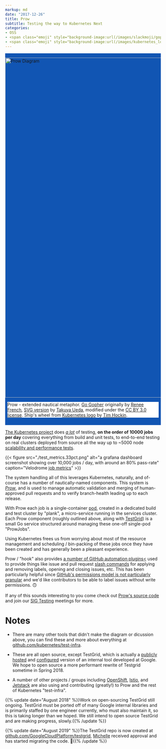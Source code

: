 ```yaml
---
markup: md
date: "2017-12-26"
title: Prow
subtitle: Testing the way to Kubernetes Next
categories:
- OSS
- <span class="emoji" style="background-image:url(/images/slackmoji/gopher.svg)" title=":go:"/>:go:</span>
- <span class="emoji" style="background-image:url(/images/kubernetes_logo.svg)" title=":kubernetes:"/>:kubernetes:</span>
---
```

<!--prow diagram-->
<div class="full-page-width" style="background-color: #1155b3; padding: 0; padding-bottom: 1em; padding-top: 1em; margin-top: 1em; margin-bottom: 1em">
  <div><img src="./prow_diagram.svg" title="Prow Diagram" width="1100px" style="width: 1100px; max-width: 100%; margin: 0 auto; display: block" /></div>
  <!--diagram attribution-->
  <!--min-margin hack-->
  <div style="margin: 0; width: calc(100% - 1em); padding-left: .5em; padding-right: .5em; margin-bottom: -.25em;">
    <div class="card" style="margin-top: 0; background: white">
      <p class="no-margin"><span class="bold italic">Prow</span> - extended nautical metaphor. <a href="https://blog.golang.org/gopher">Go Gopher</a> originally by <a href="http://reneefrench.blogspot.com/">Renee French</a>, <a href="https://github.com/golang-samples/gopher-vector#gopher">SVG version</a> by <a href="https://twitter.com/tenntenn">Takuya Ueda</a>, modified under the <a href="https://creativecommons.org/licenses/by/3.0/">CC BY 3.0 license</a>. Ship's wheel from <a href="https://github.com/kubernetes/kubernetes/blob/master/logo/logo.svg">Kubernetes logo</a> by <a href="http://www.hockin.org/~thockin/">Tim Hockin</a>.</p>
    </div>
  </div>
</div>

[The Kubernetes project](https://kubernetes.io/) does [*a lot*](http://velodrome.k8s.io/dashboard/db/bigquery-metrics?orgId=1) of testing, **on the order of 10000 jobs per day** covering everything from build and unit tests, to end-to-end testing on real clusters deployed from source all the way up to ~5000 node [scalability and performance tests](https://k8s-testgrid.appspot.com/sig-scalability-gce#Summary).

{{< figure src="./test_metrics.33pct.png" alt="a grafana dashboard screenshot showing over 10,000 jobs / day, with around an 80% pass-rate" caption="Velodrome [job metrics](http://velodrome.k8s.io/dashboard/db/bigquery-metrics?orgId=1)" >}}

The system handling all of this leverages Kubernetes, naturally, and of-course has a number
 of nautically-named components. This system is [*Prow*](https://github.com/kubernetes/test-infra/tree/master/prow), and is used to manage automatic validation and merging of
 human-approved pull requests and to verify branch-health leading up to each release.

With Prow each job is a single-container [pod](https://kubernetes.io/docs/concepts/workloads/pods/pod/), created in a dedicated build and test cluster by "plank", a micro-service running in the services cluster. 
Each Prow component (roughly outlined above, along with [TestGrid](http://testgrid.k8s.io)) is a small Go service structured around managing these one-off single-pod "ProwJobs".  

Using Kubernetes frees us from worrying about most of the resource management and scheduling / bin-packing of these jobs once they have been created and has generally been a pleasant experience.  

Prow / "hook" also provides [a number of GitHub automation plugins<](http://prow.k8s.io/plugin-help.html)
 used to provide things like issue and pull request [slash commands](https://github.com/kubernetes/test-infra/blob/master/commands.md) for applying and removing labels, opening and closing issues, etc.
 This has been particularly helpful since [GitHub's permissions model is not particularly granular](https://help.github.com/articles/repository-permission-levels-for-an-organization/) and we'd like contributors to be able to label issues without write permissions. 🙃
<br>
<br>
If any of this sounds interesting to you come check out [Prow's source code](https://github.com/kubernetes/test-infra/tree/master/prow) and join our [SIG Testing](https://github.com/kubernetes/community/blob/master/sig-testing/README.md) meetings for more. 


# Notes

  - There are many other tools that didn't make the diagram or dicussion above, you can find these and more about everything at <a href="https://github.com/kubernetes/test-infra">github.com/kubernetes/test-infra</a>.
 
  - These are all open source, except TestGrid, which is actually a <a href="https://testgrid.k8s.io">publicly hosted</a> and <a href="https://github.com/kubernetes/test-infra/tree/master/testgrid/config">configured</a> version of an internal tool developed at Google. We hope to open source a more performant rewrite of Testgrid sometime in Spring 2018.
 
  - A number of other projects / groups including [OpenShift](https://www.openshift.com/), [Istio](https://istio.io/), and [Jetstack](https://www.jetstack.io/) are also using and contributing (greatly!) to Prow and the rest of Kubernetes "test-infra".

{{% update date="August 2018" %}}Work on open-sourcing TestGrid still ongoing. TestGrid must be ported off of many Google internal libraries and is primarily staffed by one engineer currently, who must also maintain it, so this is taking longer than we hoped. We still intend to open source TestGrid and are making progress, slowly.{{% /update %}} 

{{% update date="August 2019" %}}The TestGrid repo is now created at [github.com/GoogleCloudPlatform/testgrid](https://github.com/GoogleCloudPlatform/testgrid), [Michelle](https://github.com/michelle192837) received approval and has started migrating the code. 🎉{{% /update %}}
